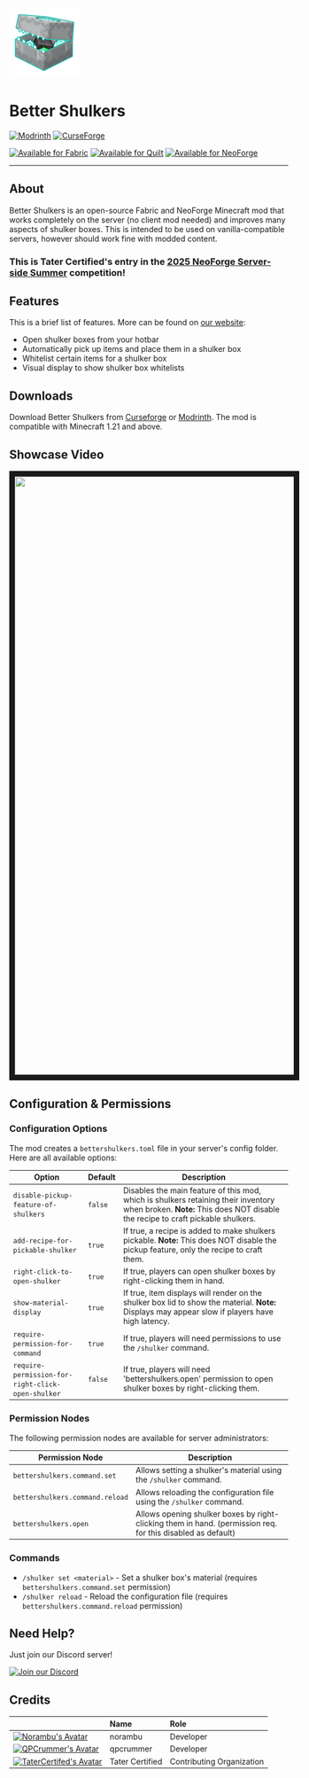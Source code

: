 <img src="fabric/src/main/resources/assets/bettershulkers/icon.png" width="128" height="128">

# Better Shulkers
[![Modrinth](https://img.shields.io/badge/Modrinth-Download-green?logo=modrinth)](https://modrinth.com/mod/better-shulkers)
[![CurseForge](https://img.shields.io/badge/CurseForge-Download-orange?logo=curseforge)](https://www.curseforge.com/minecraft/mc-mods/better-shulkers)

[![Available for Fabric](https://img.shields.io/badge/Available%20for-Fabric-5C5240?&logo=fabric&logoColor=white)](https://modrinth.com/mod/better-shulkers/versions?l=fabric)
[![Available for Quilt](https://img.shields.io/badge/Available%20for-Quilt-5A2C91?logo=quilt&logoColor=white)](https://modrinth.com/mod/better-shulkers/versions?l=quilt)
[![Available for NeoForge](https://img.shields.io/badge/Available%20for-NeoForge-FF6600?logo=neoforge&logoColor=white)](https://modrinth.com/mod/better-shulkers/versions?l=neoforge)
- --
## About
Better Shulkers is an open-source Fabric and NeoForge Minecraft mod that works completely on the server (no client mod needed)
 and improves many aspects of shulker boxes. This is intended to be used on vanilla-compatible servers, however should work
 fine with modded content.

### This is Tater Certified's entry in the [2025 NeoForge Server-side Summer](https://neoforged.net/news/2025serversidesummer/) competition!

## Features
This is a brief list of features. More can be found on [our website](https://noramibu.github.io/Better-Shulkers/):
- Open shulker boxes from your hotbar
- Automatically pick up items and place them in a shulker box
- Whitelist certain items for a shulker box
- Visual display to show shulker box whitelists

## Downloads
Download Better Shulkers from [Curseforge](https://www.curseforge.com/minecraft/mc-mods/better-shulkers) or [Modrinth](https://modrinth.com/mod/better-shulkers).
The mod is compatible with Minecraft 1.21 and above.

## Showcase Video
<a href="http://www.youtube.com/watch?feature=player_embedded&v=HpEtTcU-fMk" target="_blank">
 <img src="http://img.youtube.com/vi/HpEtTcU-fMk/mqdefault.jpg" alt="" width="1920" height="1080" border="10" />
</a>

## Configuration & Permissions

### Configuration Options
The mod creates a `bettershulkers.toml` file in your server's config folder. Here are all available options:

| Option                                            | Default  | Description                                                                                                                                                            |
|---------------------------------------------------|----------|------------------------------------------------------------------------------------------------------------------------------------------------------------------------|
| `disable-pickup-feature-of-shulkers`              | `false`  | Disables the main feature of this mod, which is shulkers retaining their inventory when broken. **Note:** This does NOT disable the recipe to craft pickable shulkers. |
| `add-recipe-for-pickable-shulker`                 | `true`   | If true, a recipe is added to make shulkers pickable. **Note:** This does NOT disable the pickup feature, only the recipe to craft them.                               |
| `right-click-to-open-shulker`                     | `true`   | If true, players can open shulker boxes by right-clicking them in hand.                                                                                                |
| `show-material-display`                           | `true`   | If true, item displays will render on the shulker box lid to show the material. **Note:** Displays may appear slow if players have high latency.                       |
| `require-permission-for-command`                  | `true`   | If true, players will need permissions to use the `/shulker` command.                                                                                                  |
| `require-permission-for-right-click-open-shulker` | `false`  | If true, players will need 'bettershulkers.open' permission to open shulker boxes by right-clicking them.                                                              |

### Permission Nodes
The following permission nodes are available for server administrators:

| Permission Node                 | Description                                                                                                  |
|---------------------------------|--------------------------------------------------------------------------------------------------------------|
| `bettershulkers.command.set`    | Allows setting a shulker's material using the `/shulker` command.                                            |
| `bettershulkers.command.reload` | Allows reloading the configuration file using the `/shulker` command.                                        |
| `bettershulkers.open`           | Allows opening shulker boxes by right-clicking them in hand. (permission req. for this disabled as default)  |

### Commands
- `/shulker set <material>` - Set a shulker box's material (requires `bettershulkers.command.set` permission)
- `/shulker reload` - Reload the configuration file (requires `bettershulkers.command.reload` permission)

## Need Help?
Just join our Discord server!<p>
[![Join our Discord](https://img.shields.io/discord/948704397569958038.svg?label=Join%20us%20on%20Discord&logo=discord&style=for-the-badge)](https://discord.gg/XGw3Te7QYr)

## Credits
|                                                                                                                                                                       | Name            | Role                      |
|-----------------------------------------------------------------------------------------------------------------------------------------------------------------------|:----------------|:--------------------------|
| [![Norambu's Avatar](https://avatars.githubusercontent.com/u/50046813?s=48)](https://github.com/noramibu)                                                             | norambu         | Developer                 |
| [![QPCrummer's Avatar](https://avatars.githubusercontent.com/u/66036033?s=48)](https://github.com/QPCrummer)                                                          | qpcrummer       | Developer                 |
| [![TaterCertifed's Avatar](https://avatars.githubusercontent.com/u/98563278?s=48&u=8a1ddaf201e7c943713e4aee471ad1aa0fbe682f&v=4)](https://github.com/Tater-Certified) | Tater Certified | Contributing Organization |
